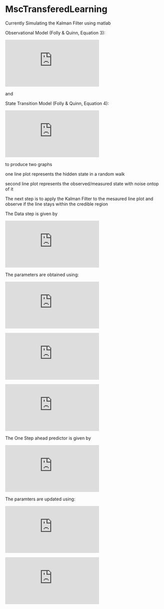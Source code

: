 # MscTransferedLearning

Currently Simulating the Kalman Filter using matlab

Observational Model (Folly & Quinn, Equation 3):

![observation model|f(x_{i}|z_{i}) = N(Hz_{i},\Sigma_{x})](https://latex.codecogs.com/gif.latex?f%28x_%7Bi%7D%7Cz_%7Bi%7D%29%20%3D%20N%28Hz_%7Bi%7D%2C%5CSigma_%7Bx%7D%29)

and

State Transition Model (Folly & Quinn, Equation 4):

![state transition model|f(z_{i+1}|z_{i}) = N(Az_{i},\Sigma_{z})](https://latex.codecogs.com/gif.latex?f%28z_%7Bi&plus;1%7D%7Cz_%7Bi%7D%29%20%3D%20N%28Az_%7Bi%7D%2C%5CSigma_%7Bz%7D%29)

to produce two graphs

one line plot represents the hidden state in a random walk

second line plot represents the observed/measured state with noise ontop of it

The next step is to apply the Kalman Filter to the mesaured line plot and observe if the line stays within the credible region

The Data step is given by

![Data Step|f(z_{i}|x_{i}) = N(\mu_{i},D_{i})](https://latex.codecogs.com/gif.latex?f%28z_%7Bi%7D%7Cx_%7Bi%7D%29%20%3D%20N%28%5Cmu_%7Bi%7D%2CD_%7Bi%7D%29)

The parameters are obtained using:

![get mu|\mu_i = m_i + K_i(x_i - Hm_i)](https://latex.codecogs.com/gif.latex?%5Cmu_i%20%3D%20m_i%20&plus;%20K_i%28x_i%20-%20Hm_i%29)

![get D|D_i = (I - K_iH)T_i](https://latex.codecogs.com/gif.latex?D_i%20%3D%20%28I%20-%20K_iH%29T_i)

![get K|K_i = T_iH^T(HT_iH^T+\Sigma_x)^{-1}](https://latex.codecogs.com/gif.latex?K_i%20%3D%20T_iH%5ET%28HT_iH%5ET&plus;%5CSigma_x%29%5E%7B-1%7D)

The One Step ahead predictor is given by

![One Step Ahead|f(z_{i+1}|x_{i}) = N(m_{i+1},T_{i+1})](https://latex.codecogs.com/gif.latex?f%28z_%7Bi&plus;1%7D%7Cx_%7Bi%7D%29%20%3D%20N%28m_%7Bi&plus;1%7D%2CT_%7Bi&plus;1%7D%29)


The paramters are updated using:

![Mu i+1 param|m_{i+1}=A\mu_i](https://latex.codecogs.com/gif.latex?m_%7Bi&plus;1%7D%3DA%5Cmu_i)

![T i+1 param|T_{i+1}=AD_iA^T+\Sigma_z](https://latex.codecogs.com/gif.latex?T_%7Bi&plus;1%7D%3DAD_iA%5ET&plus;%5CSigma_z)
